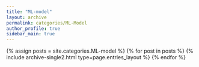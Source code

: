 ```yaml
---
title: "ML-model"
layout: archive
permalink: categories/ML-Model
author_profile: true
sidebar_main: true
---
```



{% assign posts = site.categories.ML-model %}
{% for post in posts %} {% include archive-single2.html type=page.entries_layout %} {% endfor %}
